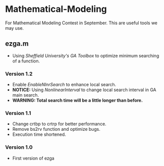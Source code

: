 # Mathematical-Modeling
For Mathematical Modeling Contest in September. This are useful tools we may use.
## ezga.m 
  * Using *Sheffield University's GA Toolbox* to optimize minimum searching of a function.

### Version 1.2
  * Enable *EnableNlnrSearch* to enhance local search.
  * **NOTICE:** Using *NonlinearInterval* to change local search interval in GA main search.
  * **WARNING: Total search time will be a little longer than before.**
  
### Version 1.1
  * Change crtbp to crtrp for better performance.
  * Remove bs2rv function and optimize bugs.
  * Execution time shortened. 

### Version 1.0
  * First version of ezga

